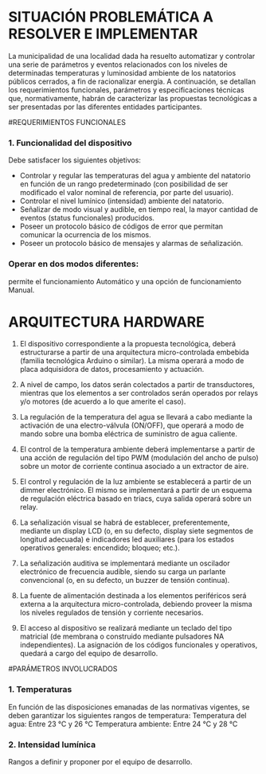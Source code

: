# SITUACIÓN PROBLEMÁTICA A RESOLVER E IMPLEMENTAR

La municipalidad de una localidad dada ha resuelto automatizar y controlar una serie de
parámetros y eventos relacionados con los niveles de determinadas temperaturas y
luminosidad ambiente de los natatorios públicos cerrados, a fin de racionalizar energía.
A continuación, se detallan los requerimientos funcionales, parámetros y especificaciones
técnicas que, normativamente, habrán de caracterizar las propuestas tecnológicas a ser
presentadas por las diferentes entidades participantes.

#REQUERIMIENTOS FUNCIONALES
### 1. Funcionalidad del dispositivo

Debe satisfacer los siguientes objetivos:
- Controlar y regular las temperaturas del agua y ambiente del natatorio en función de un
rango predeterminado (con posibilidad de ser modificado el valor nominal de referencia,
por parte del usuario).
- Controlar el nivel lumínico (intensidad) ambiente del natatorio.
- Señalizar de modo visual y audible, en tiempo real, la mayor cantidad de eventos
(status funcionales) producidos.
- Poseer un protocolo básico de códigos de error que permitan comunicar la ocurrencia
de los mismos.
- Poseer un protocolo básico de mensajes y alarmas de señalización.

### Operar en dos modos diferentes:
permite el funcionamiento Automático y una opción de funcionamiento
Manual.

# ARQUITECTURA HARDWARE

1. El dispositivo correspondiente a la propuesta tecnológica, deberá estructurarse a partir de
una arquitectura micro-controlada embebida (familia tecnológica Arduino o similar).
La misma operará a modo de placa adquisidora de datos, procesamiento y actuación.
2. A nivel de campo, los datos serán colectados a partir de transductores, mientras que los
elementos a ser controlados serán operados por relays y/o motores (de acuerdo a lo que
amerite el caso).
3. La regulación de la temperatura del agua se llevará a cabo mediante la activación de una
electro-válvula (ON/OFF), que operará a modo de mando sobre una bomba eléctrica de
suministro de agua caliente.
4. El control de la temperatura ambiente deberá implementarse a partir de una acción de
regulación del tipo PWM (modulación del ancho de pulso) sobre un motor de corriente
continua asociado a un extractor de aire.
5. El control y regulación de la luz ambiente se establecerá a partir de un dimmer electrónico.
El mismo se implementará a partir de un esquema de regulación eléctrica basado en triacs,
cuya salida operará sobre un relay.
6. La señalización visual se habrá de establecer, preferentemente, mediante un display LCD (o,
en su defecto, display siete segmentos de longitud adecuada) e indicadores led auxiliares
(para los estados operativos generales: encendido; bloqueo; etc.).
7. La señalización auditiva se implementará mediante un oscilador electrónico de frecuencia
audible, siendo su carga un parlante convencional (o, en su defecto, un buzzer de tensión
continua).
8. La fuente de alimentación destinada a los elementos periféricos será externa a la
arquitectura micro-controlada, debiendo proveer la misma los niveles regulados de tensión
y corriente necesarios.

9. El acceso al dispositivo se realizará mediante un teclado del tipo matricial (de membrana o
construido mediante pulsadores NA independientes).
La asignación de los códigos funcionales y operativos, quedará a cargo del equipo de
desarrollo.


#PARÁMETROS INVOLUCRADOS

### 1. Temperaturas
En función de las disposiciones emanadas de las normativas vigentes, se deben
garantizar los siguientes rangos de temperatura:
Temperatura del agua: Entre 23 °C y 26 °C
Temperatura ambiente: Entre 24 °C y 28 °C
### 2. Intensidad lumínica
Rangos a definir y proponer por el equipo de desarrollo.
